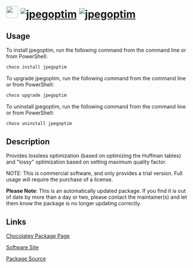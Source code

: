 ﻿# <img src="https://rawcdn.githack.com/virtualex-itv/chocolatey-packages/0743cb7f96af613811399e9081be98a1b2a11e8c/icons/jpegoptim.png" width="32" height="32"/> [![jpegoptim](https://img.shields.io/chocolatey/v/jpegoptim.svg?label=jpegoptim)](https://community.chocolatey.org/packages/jpegoptim) [![jpegoptim](https://img.shields.io/chocolatey/dt/jpegoptim.svg)](https://community.chocolatey.org/packages/jpegoptim)

## Usage

To install jpegoptim, run the following command from the command line or from PowerShell:

```powershell
choco install jpegoptim
```

To upgrade jpegoptim, run the following command from the command line or from PowerShell:

```powershell
choco upgrade jpegoptim
```

To uninstall jpegoptim, run the following command from the command line or from PowerShell:

```powershell
choco uninstall jpegoptim
```

## Description

Provides lossless optimization (based on optimizing the Huffman tables) and "lossy" optimization based on setting maximum quality factor.

NOTE: This is commercial software, and only provides a trial version. Full usage will require the purchase of a license.

**Please Note**: This is an automatically updated package. If you find it is out of date by more than a day or two, please contact the maintainer(s) and let them know the package is no longer updating correctly.

## Links

[Chocolatey Package Page](https://community.chocolatey.org/packages/jpegoptim)

[Software Site](https://github.com/XhmikosR/jpegoptim-windows)

[Package Source](https://github.com/virtualex-itv/chocolatey-packages/tree/master/automatic/jpegoptim)
